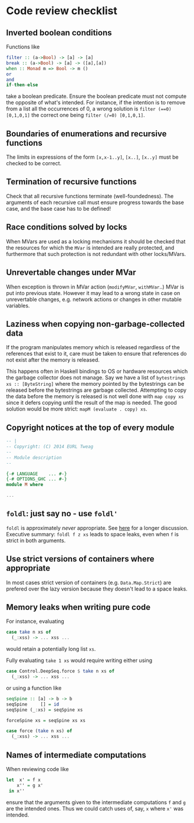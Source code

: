 Code review checklist
=====================

Inverted boolean conditions
---------------------------

Functions like
```Haskell
filter :: (a->Bool) -> [a] -> [a]
break :: (a->Bool) -> [a] -> ([a],[a])
when :: Monad m => Bool -> m ()
or
and
if-then-else
```
take a boolean predicate. Ensure the boolean predicate must not compute
the opposite of what's intended. For instance, if the intention is to
remove from a list all the occurrences of 0, a wrong solution is
`filter (==0) [0,1,0,1]` the correct one being
`filter (/=0) [0,1,0,1]`.

Boundaries of enumerations and recursive functions
--------------------------------------------------

The limits in expressions of the form `[x,x-1..y]`, `[x..]`, `[x..y]`
must be checked to be correct.

Termination of recursive functions
----------------------------------

Check that all recursive functions terminate (well-foundedness). The
arguments of each recursive call must ensure progress towards the base
case, and the base case has to be defined!

Race conditions solved by locks
-------------------------------

When MVars are used as a locking mechanisms it should be checked that
the resources for which the `MVar` is intended are really protected,
and furthermore that such protection is not redundant with other
locks/MVars.

Unrevertable changes under MVar
-------------------------------

When exception is thrown in MVar action (`modifyMVar`, `withMVar`..)
MVar is put into previous state. However it may lead to a wrong state
in case on unrevertable changes, e.g. network actions or changes in
other mutable variables.

Laziness when copying non-garbage-collected data
------------------------------------------------

If the program manipulates memory which is released regardless of the
references that exist to it, care must be taken to ensure that
references do not exist after the memory is released. 

This happens often in Haskell bindings to OS or hardware resources
which the garbage collector does not manage. Say we have a list of
`bytestrings xs :: [ByteString]` where the memory pointed by the
bytestrings can be released before the bytestrings are garbage
collected. Attempting to copy the data before the memory is released is
not well done with `map copy xs` since it defers copying until the
result of the map is needed. The good solution would be more strict:
`mapM (evaluate . copy) xs`.

Copyright notices at the top of every module
--------------------------------------------

```Haskell
-- |
-- Copyright: (C) 2014 EURL Tweag
--
-- Module description
--

{-# LANGUAGE    ... #-}
{-# OPTIONS_GHC ... #-}
module M where

...
```

`foldl`: just say no - use `foldl'`
-----------------------------------

`foldl` is approximately *never* appropriate. See
[here][well-typed-foldl] for a longer discussion. Executive summary:
`foldl f z xs` leads to space leaks, even when `f` is strict in both
arguments.

[well-typed-foldl]: http://www.well-typed.com/blog/90/

Use strict versions of containers where appropriate
---------------------------------------------------

In most cases strict version of containers (e.g. `Data.Map.Strict`) are 
prefered over the lazy version because they doesn't lead to a space leaks.

Memory leaks when writing pure code
-----------------------------------

For instance, evaluating
```Haskell
case take n xs of
  (_:xss) -> ... xss ...
```
would retain a potentially long
list `xs`.

Fully evaluating `take 1 xs` would require writing either using
```Haskell
case Control.DeepSeq.force $ take n xs of
  (_:xss) -> ... xss ...
```
or using a function like
```Haskell
seqSpine :: [a] -> b -> b
seqSpine     [] = id
seqSpine (_:xs) = seqSpine xs

forceSpine xs = seqSpine xs xs

case force (take n xs) of
  (_:xss) -> ... xss ...
```

Names of intermediate computations
----------------------------------

When reviewing code like
```Haskell
let  x' = f x
    x'' = g x'
 in x''
```
ensure that the arguments given to the intermediate computations `f`
and `g` are the intended ones. Thus we could catch uses of, say, `x`
where `x'` was intended.

